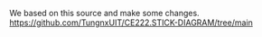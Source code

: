 We based on this source and make some changes.
https://github.com/TungnxUIT/CE222.STICK-DIAGRAM/tree/main
